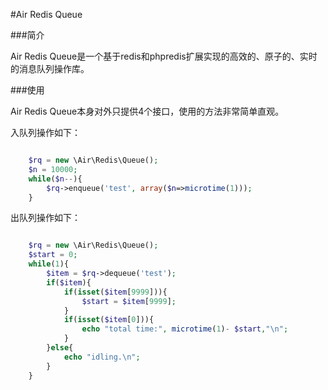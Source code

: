 #Air Redis Queue

###简介

Air Redis Queue是一个基于redis和phpredis扩展实现的高效的、原子的、实时的消息队列操作库。

###使用

Air Redis Queue本身对外只提供4个接口，使用的方法非常简单直观。

入队列操作如下：

```php

	$rq = new \Air\Redis\Queue();
    $n = 10000;
    while($n--){
        $rq->enqueue('test', array($n=>microtime(1)));
    }

```

出队列操作如下：

```php

	$rq = new \Air\Redis\Queue();
    $start = 0;
    while(1){
        $item = $rq->dequeue('test');
        if($item){
            if(isset($item[9999])){
                $start = $item[9999];
            }
            if(isset($item[0])){
                echo "total time:", microtime(1)- $start,"\n";
            }
        }else{
            echo "idling.\n";
        }
    }

```